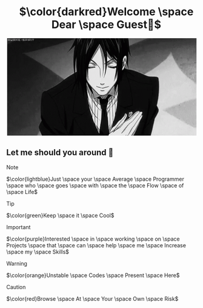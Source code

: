 <div id="toc">
  <ul align="center">
    <summary>
      <h1> $\color{darkred}Welcome \space Dear \space Guest🫴$ </h1>
    </summary>
  </ul>
</div>

<p align="center">
    <img width="500" src="Welcome.gif" alt="Welcome">
</p>

<h2> Let me should you around 🫴 </h2>

> [!NOTE]
> $\color{lightblue}Just \space your \space Average \space Programmer \space who \space goes \space with \space the \space Flow \space of \space Life$

> [!TIP]
> $\color{green}Keep \space it \space Cool$

> [!IMPORTANT]
> $\color{purple}Interested \space in \space working \space on \space Projects \space that \space can \space help \space me \space Increase \space my \space Skills$

> [!WARNING]
> $\color{orange}Unstable \space Codes \space Present \space Here$

> [!CAUTION]
> $\color{red}Browse \space At \space Your \space Own \space Risk$
